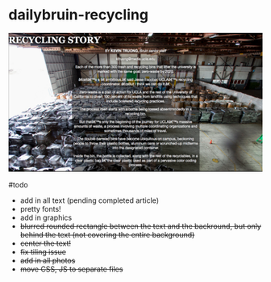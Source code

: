 dailybruin-recycling
====================

![sample photo](sample.png)

#todo

* add in all text (pending completed article)
* pretty fonts!
* add in graphics
* <del> blurred rounded rectangle between the text and the backround, but only behind the text (not covering the entire background) </del>
* <del> center the text! </del>
* <del> fix tiling issue </del>
* <del> add in all photos </del>
* <del> move CSS, JS to separate files </del>
